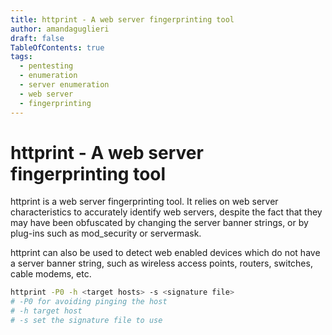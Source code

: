 ```yaml
---
title: httprint - A web server fingerprinting tool
author: amandaguglieri
draft: false
TableOfContents: true
tags:
  - pentesting
  - enumeration
  - server enumeration
  - web server
  - fingerprinting
---
```


# httprint - A web server fingerprinting tool 

httprint is a web server fingerprinting tool. It relies on web server characteristics to accurately identify web servers, despite the fact that they may have been obfuscated by changing the server banner strings, or by plug-ins such as mod_security or servermask. 

httprint can also be used to detect web enabled devices which do not have a server banner string, such as wireless access points, routers, switches, cable modems, etc. 

```bash
httprint -P0 -h <target hosts> -s <signature file>
# -P0 for avoiding pinging the host
# -h target host
# -s set the signature file to use
```
